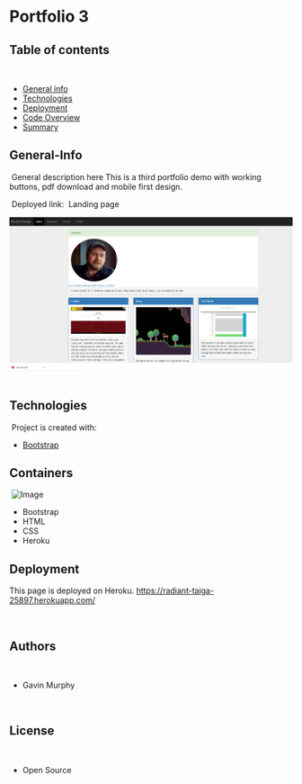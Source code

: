 # Portfolio 3
## Table of contents
​
- [General info](#General-Info)
- [Technologies](#Technologies)
- [Deployment](#Deployment)
- [Code Overview](#Code-Overview)
- [Summary](#Summary)
​
​
## General-Info
​
General description here
This is a third portfolio demo with working buttons, pdf download and mobile first design. 

​
Deployed link: 
​
Landing page 

![Image](assets/landingpage.png)
​
## Technologies
​
Project is created with:
​
- [Bootstrap](https://getbootstrap.com/)
​
## Containers
​
![Image](assets/containers.png)
- Bootstrap
- HTML
- CSS
- Heroku
​
## Deployment
​This page is deployed on Heroku.
​https://radiant-taiga-25897.herokuapp.com/
​

​
## Authors
​
- Gavin Murphy

​
## License
​
- Open Source